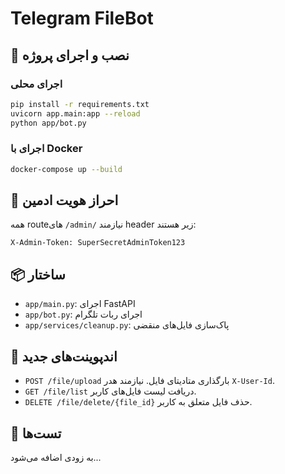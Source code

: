 # Telegram FileBot

## 💾 نصب و اجرای پروژه

### اجرای محلی
```bash
pip install -r requirements.txt
uvicorn app.main:app --reload
python app/bot.py
```

### اجرای با Docker
```bash
docker-compose up --build
```

## 🔐 احراز هویت ادمین
همه routeهای `/admin/` نیازمند header زیر هستند:
```
X-Admin-Token: SuperSecretAdminToken123
```

## 📦 ساختار
- `app/main.py`: اجرای FastAPI
- `app/bot.py`: اجرای ربات تلگرام
- `app/services/cleanup.py`: پاک‌سازی فایل‌های منقضی

## 📑 اندپوینت‌های جدید
- `POST /file/upload` بارگذاری متادیتای فایل. نیازمند هدر `X-User-Id`.
- `GET /file/list` دریافت لیست فایل‌های کاربر.
- `DELETE /file/delete/{file_id}` حذف فایل متعلق به کاربر.

## 🧪 تست‌ها
به زودی اضافه می‌شود...
